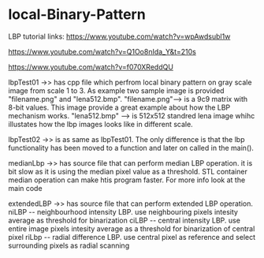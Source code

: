 # local-Binary-Pattern
LBP tutorial links:
https://www.youtube.com/watch?v=wpAwdsubl1w

https://www.youtube.com/watch?v=Q1Oo8nIda_Y&t=210s

https://www.youtube.com/watch?v=f070XReddQU

lbpTest01 ->> has cpp file which perfrom local binary pattern on gray scale image from scale 1 to 3. As example two sample image is provided "filename.png" and "lena512.bmp". 
  "filename.png"--> is a 9c9 matrix with 8-bit values. This image provide a great example about how the LBP mechanism works. 
  "lena512.bmp" --> is 512x512 standred lena image whihc illustates how the lbp images looks like in different scale.
  
  
  lbpTest02 ->> is as same as lbpTest01. The only difference is that the lbp functionality has been moved to a function and later on called in the main(). 
  
  
  medianLbp ->> has source file that can perform median LBP operation. it is bit slow as it is using the median pixel value as a threshold. STL container median operation can make htis program faster. For more info look at the main code

  extendedLBP ->> has source file that can perform extended LBP operation. 
       niLBP -- neighbourhood intensity LBP. use neighbouring pixels intesity average as threshold for binarization
       ciLBP -- central intensity LBP. use entire image pixels intesity average as a threshold for binarization of central pixel
       riLbp -- radial difference LBP. use central pixel as reference and select surrounding pixels as radial scanning
